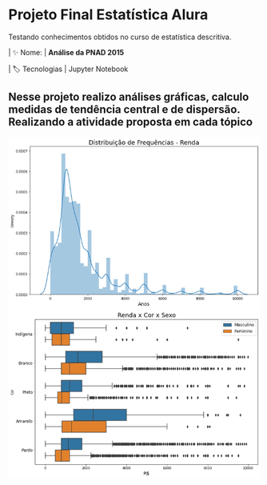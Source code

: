 # Projeto Final Estatística Alura

Testando conhecimentos obtidos no curso de estatística descritiva.

| :sparkles: Nome: | **Análise da PNAD 2015**

| :label: Tecnologias | Jupyter Notebook

<!-- Inserir imagem com a #vitrinedev ao final do link -->
## Nesse projeto realizo análises gráficas, calculo medidas de tendência central e de dispersão. Realizando a atividade proposta em cada tópico
![](https://github.com/Leonardo010/Projeto_estatistica_Alura/blob/master/imagens/distribuicao_de_frequencias_renda.png#vitrinedev)
![](https://github.com/Leonardo010/Projeto_estatistica_Alura/blob/master/imagens/sexo_cor_renda.png)
